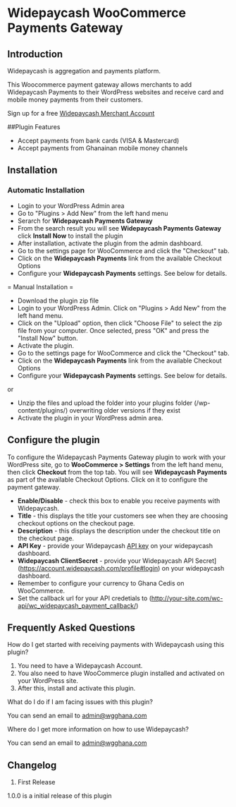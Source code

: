 # Widepaycash WooCommerce Payments Gateway 

## Introduction
Widepaycash is aggregation and payments platform.

This Woocommerce payment gateway allows merchants to add Widepaycash Payments to their WordPress websites and receive card and mobile money payments from their customers.

Sign up for a free [Widepaycash Merchant Account](https://account.widepaycash.com)


##Plugin Features

- Accept payments from bank cards (VISA & Mastercard)
- Accept payments from Ghanainan mobile money channels


## Installation 

### Automatic Installation
- 	Login to your WordPress Admin area
- 	Go to "Plugins > Add New" from the left hand menu
- 	Serarch for __Widepaycash Payments Gateway__
-	From the search result you will see __Widepaycash Payments Gateway__ click __Install Now__ to install the plugin
-	After installation, activate the plugin from the admin dashboard.
- 	Go to the settings page for WooCommerce and click the "Checkout" tab.
- 	Click on the __Widepaycash Payments__ link from the available Checkout Options
-	Configure your __Widepaycash Payments__ settings. See below for details.

= Manual Installation =
- 	Download the plugin zip file
- 	Login to your WordPress Admin. Click on "Plugins > Add New" from the left hand menu.
-   Click on the "Upload" option, then click "Choose File" to select the zip file from your computer. Once selected, press "OK" and press the "Install Now" button.
-   Activate the plugin.
- 	Go to the settings page for WooCommerce and click the "Checkout" tab.
- 	Click on the __Widepaycash Payments__ link from the available Checkout Options
-	Configure your __Widepaycash Payments__ settings. See below for details.

or

- Unzip the files and upload the folder into your plugins folder (/wp-content/plugins/) overwriting older versions if they exist
- Activate the plugin in your WordPress admin area.


## Configure the plugin
To configure the Widepaycash Payments Gateway plugin to work with your WordPress site, go to __WooCommerce > Settings__ from the left hand menu, then click __Checkout__ from the top tab. You will see __Widepaycash Payments__ as part of the available Checkout Options. Click on it to configure the payment gateway.

- __Enable/Disable__ - check this box to enable you receive payments with Widepaycash.
- __Title__ - this displays the title your customers see when they are choosing checkout options on the checkout page.
- __Description__ - this displays the description under the checkout title on the checkout page.
- __API Key__ - provide your Widepaycash [API key](https://account.widepaycash.com/profile#login) on your widepaycash dashboard.
- __Widepaycash ClientSecret__ - provide your Widepaycash API Secret](https://account.widepaycash.com/profile#login) on your widepaycash dashboard.
- Remember to configure your currency to Ghana Cedis on WooCommerce.
- Set the callback url for your API credetials to (http://your-site.com/wc-api/wc_widepaycash_payment_callback/)

## Frequently Asked Questions

How do I get started with receiving payments with Widepaycash using this plugin?

1.	You need to have a Widepaycash Account.
2.	You also need to have WooCommerce plugin installed and activated on your WordPress site.
3.	After this, install and activate this plugin.

What do I do if I am facing issues with this plugin?

You can send an email to admin@wgghana.com

Where do I get more information on how to use Widepaycash?

You can send an email to admin@wgghana.com

## Changelog

1. First Release

1.0.0 is a initial release of this plugin
